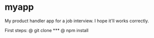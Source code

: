 # myapp
My product handler app for a job interview. I hope it'll works correctly.

First steps:
@ git clone ***
@ npm install
